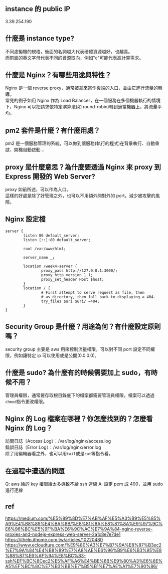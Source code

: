 ## instance 的 public IP
3.39.254.190

## 什麼是 instance type?
不同虛擬機的規格，後面的名詞越大代表硬體資源越好，也越貴。  
而前面的英文字母代表不同的資源取向，例如"c"可能代表高計算需求。

## 什麼是 Nginx？有哪些用途與特性？
Nginx 是一個 reverse proxy，通常被拿來當作後端的入口，並由它進行流量的轉導。  
常見的例子如用 Nginx 作為 Load Balancer，在一個服務在多個機器執行的情境下，Nginx 可以把請求依特定演算法(如 round-robin)轉到適當機器上，將流量平均。

## pm2 套件是什麼？有什麼用處？
pm2 是一個服務管理的系統，可以做到讓服務(執行的程式)在背景執行、自動重啟、開機自動啟動...

## proxy 是什麼意思？為什麼要透過 Nginx 來 proxy 到 Express 開發的 Web Server?
proxy 如前所述，可以作為入口。  
這樣的好處是除了好管理之外，也可以不用額外開對外的 port，減少被攻擊的風險。

## Nginx 設定檔
```
server {
        listen 80 default_server;
        listen [::]:80 default_server;

        root /var/www/html;

        server_name _;

        location /week4-server {
                proxy_pass http://127.0.0.1:3000/;
                proxy_http_version 1.1;
                proxy_set_header Host $host;
        }
        location / {
                # First attempt to serve request as file, then
                # as directory, then fall back to displaying a 404.
                try_files $uri $uri/ =404;
        }
}
```

## Security Group 是什麼？用途為何？有什麼設定原則嗎？
security group 主要是 aws 用來控制流量權限，可以對不同 port 設定不同權限，例如讓特定 ip 可以使用或是公開(0.0.0.0)。

## 什麼是 sudo? 為什麼有的時候需要加上 sudo，有時候不用？
管理員權限，通常要存取根目錄底下的檔案都需要管理員權限，檔案可以透過`chmod`指令更改權限。

## Nginx 的 Log 檔案在哪裡？你怎麼找到的？怎麼看 Nginx 的 Log？
訪問日誌（Access Log）：/var/log/nginx/access.log  
錯誤日誌（Error Log）：/var/log/nginx/error.log  
除了用編輯器看之外，也可以用`tail`或是`cat`等指令看。

## 在過程中遭遇的問題
Q: aws 給的 key 權限給太多導致不給 ssh 連線
A: 設定 pem 成 400，並用 sudo 進行連線

## ref
https://medium.com/%E5%89%8D%E7%AB%AF%E5%A3%B9%E5%85%A9%E4%B8%89%E4%BA%8B/%E8%81%8A%E8%81%8A%E9%97%9C%E6%96%BC%E5%9F%BA%E6%9C%AC%E7%9A%84-nginx-reverse-proxies-and-nodejs-express-web-server-2a1c8e7e7de1  
https://ithelp.ithome.com.tw/articles/10220480  
https://www.ecloudture.com/%E9%80%A3%E7%B7%9A%E8%87%B3ec2%E7%9A%84%E4%B8%89%E7%A8%AE%E6%96%B9%E6%B3%95%E8%88%87%E6%AF%94%E8%BC%83-ssh%EF%BC%8Cec2%E5%AF%A6%E4%BE%8B%E9%80%A3%E6%8E%A5%EF%BC%8C%E7%B3%BB%E7%B5%B1%E7%AE%A1%E7%90%86/
